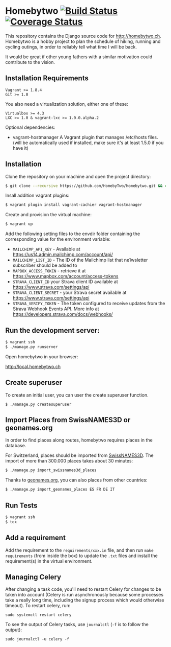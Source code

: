 # Homebytwo  [![Build Status](https://travis-ci.org/HomebyTwo/homebytwo.svg?branch=master)](https://travis-ci.org/HomebyTwo/homebytwo) [![Coverage Status](https://coveralls.io/repos/github/HomebyTwo/homebytwo/badge.svg?branch=master)](https://coveralls.io/github/HomebyTwo/homebytwo?branch=master)

This repository contains the Django source code for http://homebytwo.ch.
Homebytwo is a hobby project to plan the schedule of hiking, running and cycling outings, in order to reliably tell what time I will be back.

It would be great if other young fathers with a similar motivation could contribute to the vision.


## Installation Requirements

```
Vagrant >= 1.8.4
Git >= 1.0
```

You also need a virtualization solution, either one of these:

```
Virtualbox >= 4.3
LXC >= 1.0 & vagrant-lxc >= 1.0.0.alpha.2
```

Optional dependencies:

- vagrant-hostmanager A Vagrant plugin that manages /etc/hosts files. (will be automatically used if installed, make sure it's at least 1.5.0 if you have it)



## Installation

Clone the repository on your machine and open the project directory:

```sh
$ git clone --recursive https://github.com/HomebyTwo/homebytwo.git && cd homebytwo
```

Insall addition vagrant plugins:

```sh
$ vagrant plugin install vagrant-cachier vagrant-hostmanager
```

Create and provision the virtual machine:

```sh
$ vagrant up
```

Add the following setting files to the envdir folder containing the corresponding value for the environment variable:
- `MAILCHIMP_API_KEY` - Available at https://us14.admin.mailchimp.com/account/api/
- `MAILCHIMP_LIST_ID` - The ID of the Mailchimp list that ne1wsletter subscriber should be added to
- `MAPBOX_ACCESS_TOKEN` - retrieve it at https://www.mapbox.com/account/access-tokens
- `STRAVA_CLIENT_ID` your Strava client ID available at https://www.strava.com/settings/api
- `STRAVA_CLIENT_SECRET` - your Strava secret available at https://www.strava.com/settings/api
- `STRAVA_VERIFY_TOKEN` - The token configured to receive updates from the Strava Webhook Events API. More info at https://developers.strava.com/docs/webhooks/

## Run the development server:

```sh
$ vagrant ssh
$ ./manage.py runserver
```

Open homebytwo in your browser:

http://local.homebytwo.ch


## Create superuser

To create an initial user, you can user the create superuser function.

```
$ ./manage.py createsuperuser
```

## Import Places from SwissNAMES3D or geonames.org

In order to find places along routes, homebytwo requires places in the database.

For Switzerland, places should be imported from [SwissNAMES3D](https://opendata.swiss/en/dataset/swissnames3d-geografische-namen-der-landesvermessung).
The import of more than 300.000 places takes about 30 minutes:

```sh
$ ./manage.py import_swissnames3d_places
```

Thanks to [geonames.org](https://www.geonames.org), you can also places from other countries:

```sh
$ ./manage.py import_geonames_places ES FR DE IT
```


## Run Tests

```sh
$ vagrant ssh
$ tox
```

## Add a requirement

Add the requirement to the `requirements/xxx.in` file, and then run `make requirements` (from inside the box) to update
the `.txt` files and install the requirement(s) in the virtual environment.


## Managing Celery

After changing a task code, you'll need to restart Celery for changes to be taken into account (Celery is run asynchronously because some processes take a really long time, including the signup process which would otherwise timeout). To restart celery, run:

```
sudo systemctl restart celery
```

To see the output of Celery tasks, use `journalctl` (`-f` is to follow the output):

```
sudo journalctl -u celery -f
```
